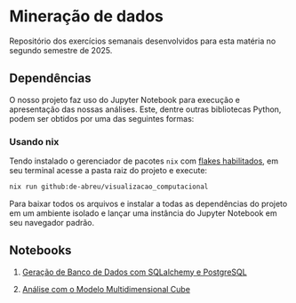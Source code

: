 # Mineração de dados

Repositório dos exercícios semanais desenvolvidos para esta matéria no segundo
semestre de 2025.

## Dependências

O nosso projeto faz uso do Jupyter Notebook para execução e apresentação das
nossas análises. Este, dentre outras bibliotecas Python, podem ser obtidos por
uma das seguintes formas:

### Usando nix

Tendo instalado o gerenciador de pacotes `nix` com
[flakes habilitados](https://nixos.wiki/wiki/flakes), em seu terminal acesse a
pasta raiz do projeto e execute:

```bash
nix run github:de-abreu/visualizacao_computacional
```

Para baixar todos os arquivos e instalar a todas as dependências do projeto em
um ambiente isolado e lançar uma instância do Jupyter Notebook em seu navegador
padrão.

## Notebooks

1. [Geração de Banco de Dados com SQLalchemy e PostgreSQL](https://github.com/de-abreu/data-mining/blob/main/01-Prepara%C3%A7%C3%A3o%20de%20dados/Gera%C3%A7%C3%A3o%20de%20Banco%20de%20Dados%20com%20SQLalchemy%20e%20PostgreSQL.ipynb)

2. [Análise com o Modelo Multidimensional Cube](https://github.com/de-abreu/data-mining/blob/main/02-Modelo%20multidimensional%3A%20CubeAn%C3%A1lise%20com%20o%20Modelo%20Multidimensional%20Cube.ipynb)
